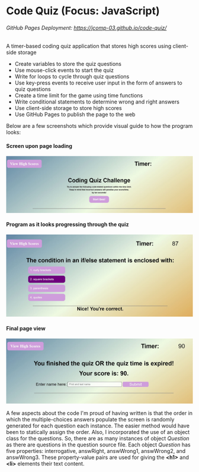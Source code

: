 # Code Quiz (Focus: JavaScript)
###### GitHub Pages Deployment: https://jcomp-03.github.io/code-quiz/
A timer-based coding quiz application that stores high scores using client-side storage
 - Create variables to store the quiz questions
 - Use mouse-click events to start the quiz
 - Write for loops to cycle through quiz questions
 - Use key-press events to receive user input in the form of answers to quiz questions
 - Create a time limit for the game using time functions
 - Write conditional statements to determine wrong and right answers
 - Use client-side storage to store high scores
 - Use GitHub Pages to publish the page to the web

Below are a few screenshots which provide visual guide to how the program looks:

#### Screen upon page loading
![Screen on loading](/assets/images/capture-front-page.JPG)


#### Program as it looks progressing through the quiz
![Screen midway through the program](/assets/images/capture-choice-progression.JPG)

#### Final page view
![Final page display](/assets/images/capture-final-page.JPG)

A few aspects about the code I'm proud of having written is that the order in which the multiple-choices answers populate the screen is randomly generated for each question each instance. The easier method would have been to statically assign the order. Also, I incorporated the use of an object class for the questions. So, there are as many instances of object *Question* as there are questions in the question source file. Each object *Question* has five properties: interrogative, answRight, answWrong1, answWrong2, and answWrong3. These property-value pairs are used for giving the **\<h1\>** and **\<li\>** elements their text content.
